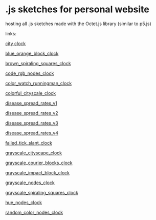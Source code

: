 # .js sketches for personal website
hosting all .js sketches made with the Octet.js library (similar to p5.js) 

links:

[city clock](https://milintun.github.io/js-sketches/big_colorful_cityscale_clock/)

[blue_orange_block_clock](https://milintun.github.io/js-sketches/blue_orange_block_clock/)

[brown_spiraling_squares_clock](https://milintun.github.io/js-sketches/brown_spiraling_squares_clock/)

[code_rgb_nodes_clock](https://milintun.github.io/js-sketches/code_rgb_nodes_clock/)

[color_watch_runningman_clock](https://milintun.github.io/js-sketches/color_watch_runningman_clock/)

[colorful_cityscale_clock](https://milintun.github.io/js-sketches/colorful_cityscale_clock/)

[disease_spread_rates_v1](https://milintun.github.io/js-sketches/disease_spread_rates_v1/)

[disease_spread_rates_v2](https://milintun.github.io/js-sketches/disease_spread_rates_v2/)

[disease_spread_rates_v3](https://milintun.github.io/js-sketches/disease_spread_rates_v3/)

[disease_spread_rates_v4](https://milintun.github.io/js-sketches/disease_spread_rates_v4/)

[failed_tick_slant_clock](https://milintun.github.io/js-sketches/failed_tick_slant_clock/)

[grayscale_cityscape_clock](https://milintun.github.io/js-sketches/grayscale_cityscape_clock/)

[grayscale_courier_blocks_clock](https://milintun.github.io/js-sketches/grayscale_courier_blocks_clock/)

[grayscale_impact_block_clock](https://milintun.github.io/js-sketches/grayscale_impact_block_clock/)

[grayscale_nodes_clock](https://milintun.github.io/js-sketches/grayscale_nodes_clock/)

[grayscale_spiraling_squares_clock](https://milintun.github.io/js-sketches/grayscale_spiraling_squares_clock/)

[hue_nodes_clock](https://milintun.github.io/js-sketches/hue_nodes_clock/)

[random_color_nodes_clock](https://milintun.github.io/js-sketches/random_color_nodes_clock/)




